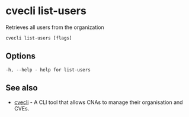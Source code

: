 # cvecli list-users

Retrieves all users from the organization

```shell
cvecli list-users [flags]
```

## Options

```
-h, --help - help for list-users
```

## See also

* [cvecli](/cmd/cvecli) - A CLI tool that allows CNAs to manage their organisation and CVEs.
